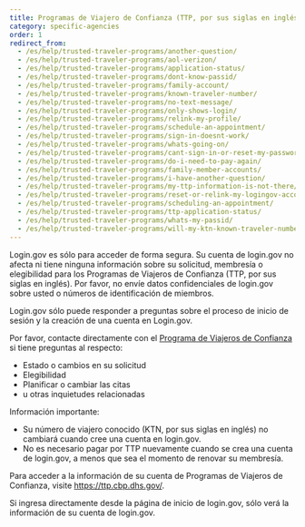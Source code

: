 ```yaml
---
title: Programas de Viajero de Confianza (TTP, por sus siglas en inglés)
category: specific-agencies
order: 1
redirect_from:
  - /es/help/trusted-traveler-programs/another-question/
  - /es/help/trusted-traveler-programs/aol-verizon/
  - /es/help/trusted-traveler-programs/application-status/
  - /es/help/trusted-traveler-programs/dont-know-passid/
  - /es/help/trusted-traveler-programs/family-account/
  - /es/help/trusted-traveler-programs/known-traveler-number/
  - /es/help/trusted-traveler-programs/no-text-message/
  - /es/help/trusted-traveler-programs/only-shows-login/
  - /es/help/trusted-traveler-programs/relink-my-profile/
  - /es/help/trusted-traveler-programs/schedule-an-appointment/
  - /es/help/trusted-traveler-programs/sign-in-doesnt-work/
  - /es/help/trusted-traveler-programs/whats-going-on/
  - /es/help/trusted-traveler-programs/cant-sign-in-or-reset-my-password-goes-account/
  - /es/help/trusted-traveler-programs/do-i-need-to-pay-again/
  - /es/help/trusted-traveler-programs/family-member-accounts/
  - /es/help/trusted-traveler-programs/i-have-another-question/
  - /es/help/trusted-traveler-programs/my-ttp-information-is-not-there/
  - /es/help/trusted-traveler-programs/reset-or-relink-my-logingov-account-for-ttp/
  - /es/help/trusted-traveler-programs/scheduling-an-appointment/
  - /es/help/trusted-traveler-programs/ttp-application-status/
  - /es/help/trusted-traveler-programs/whats-my-passid/
  - /es/help/trusted-traveler-programs/will-my-ktn-known-traveler-number-change/
---
```


Login.gov es sólo para acceder de forma segura. Su cuenta de login.gov no afecta ni tiene ninguna información sobre su solicitud, membresía o elegibilidad para los Programas de Viajeros de Confianza (TTP, por sus siglas en inglés). Por favor, no envíe datos confidenciales de login.gov sobre usted o números de identificación de miembros.

Login.gov sólo puede responder a preguntas sobre el proceso de inicio de sesión y la creación de una cuenta en Login.gov.

Por favor, contacte directamente con el [Programa de Viajeros de Confianza](https://help.cbp.gov/s/questions?language=es) si tiene preguntas al respecto:
* Estado o cambios en su solicitud
* Elegibilidad
* Planificar o cambiar las citas
* u otras inquietudes relacionadas

Información importante:
* Su número de viajero conocido (KTN, por sus siglas en inglés) no cambiará cuando cree una cuenta en login.gov.
* No es necesario pagar por TTP nuevamente cuando se crea una cuenta de login.gov, a menos que sea el momento de renovar su membresía.

Para acceder a la información de su cuenta de Programas de Viajeros de Confianza, visite <https://ttp.cbp.dhs.gov/>.

Si ingresa directamente desde la página de inicio de login.gov, sólo verá la información de su cuenta de login.gov.
